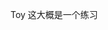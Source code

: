 Toy  这大概是一个练习
####
##
####
#####
####
###
###
##
##
######
####
##
#####
##
##
##
##
##
###
##
##
##
###
##
##
